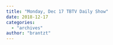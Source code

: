 ```yaml
---
title: "Monday, Dec 17 TBTV Daily Show"
date: 2018-12-17
categories: 
  - "archives"
author: "brantzt"
---
```



